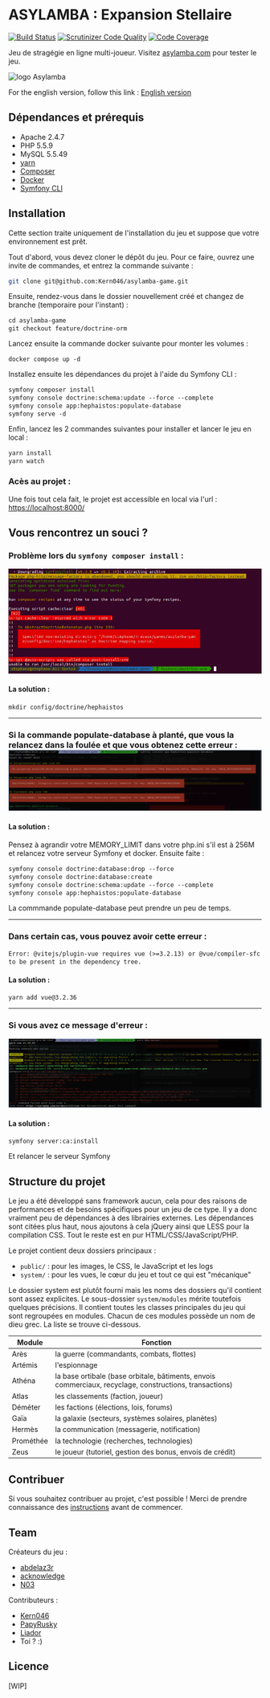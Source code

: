ASYLAMBA : Expansion Stellaire
==============================

[![Build Status](https://travis-ci.org/rtfmcorp/asylamba-game.svg?branch=master)](https://travis-ci.org/rtfmcorp/asylamba-game)
[![Scrutinizer Code Quality](https://scrutinizer-ci.com/g/rtfmcorp/asylamba-game/badges/quality-score.png?b=master)](https://scrutinizer-ci.com/g/rtfmcorp/asylamba-game/?branch=master)
[![Code Coverage](https://scrutinizer-ci.com/g/rtfmcorp/asylamba-game/badges/coverage.png?b=master)](https://scrutinizer-ci.com/g/rtfmcorp/asylamba-game/?branch=master)

Jeu de stragégie en ligne multi-joueur. Visitez [asylamba.com](http://asylamba.com) pour tester le jeu.

![logo Asylamba](http://asylamba.com/public/media/files/sources/asylambacom.png)

For the english version, follow this link : [English version](README.en.md)

Dépendances et prérequis
-----------

- Apache 2.4.7
- PHP 5.5.9
- MySQL 5.5.49
- [yarn](https://yarnpkg.com/getting-started/install)
- [Composer](https://getcomposer.org/)
- [Docker](https://www.docker.com/products/docker-desktop/)
- [Symfony CLI](https://symfony.com/download)

Installation
------------

Cette section traite uniquement de l'installation du jeu et suppose que votre environnement est prêt.

Tout d'abord, vous devez cloner le dépôt du jeu. Pour ce faire, ouvrez une invite de commandes, et entrez la commande suivante :

```sh
git clone git@github.com:Kern046/asylamba-game.git
```

Ensuite, rendez-vous dans le dossier nouvellement créé et changez de branche (temporaire pour l'instant) :
```shell
cd asylamba-game
git checkout feature/doctrine-orm 
```

Lancez ensuite la commande docker suivante pour monter les volumes :
```shell
docker compose up -d
```

Installez ensuite les dépendances du projet à l'aide du Symfony CLI :

```shell
symfony composer install
symfony console doctrine:schema:update --force --complete
symfony console app:hephaistos:populate-database
symfony serve -d
```
Enfin, lancez les 2 commandes suivantes pour installer et lancer le jeu en local :
```shell
yarn install
yarn watch
```

### Acès au projet : 
Une fois tout cela fait, le projet est accessible en local via l'url : [https://localhost:8000/](https://localhost:8000/)


Vous rencontrez un souci ?
-----------

### Problème lors du ```symfony composer install``` :
![img.png](assets/readme-docs/img.png)
#### La solution : 
```shell
mkdir config/doctrine/hephaistos
```
---

### Si la commande populate-database à planté, que vous la relancez dans la foulée et que vous obtenez cette erreur : ![img_1.png](assets/readme-docs/img_1.png)
#### La solution :
  Pensez à agrandir votre MEMORY_LIMIT dans votre php.ini s'il est à 256M et relancez votre serveur Symfony et docker. Ensuite faite :
```shell
symfony console doctrine:database:drop --force
symfony console doctrine:database:create
symfony console doctrine:schema:update --force --complete
symfony console app:hephaistos:populate-database
```
La commmande populate-database peut prendre un peu de temps.

---

### Dans certain cas, vous pouvez avoir cette erreur : 
```shell
Error: @vitejs/plugin-vue requires vue (>=3.2.13) or @vue/compiler-sfc to be present in the dependency tree.
```
#### La solution : 
```shell
yarn add vue@3.2.36
```
---

### Si vous avez ce message d'erreur :
![img_2.png](assets/readme-docs/img_2.png)
#### La solution :
```shell
symfony server:ca:install
```
Et relancer le serveur Symfony


Structure du projet
-------------------

Le jeu a été développé sans framework aucun, cela pour des raisons de performances et de besoins spécifiques pour un jeu de ce type. Il y a donc vraiment peu de dépendances à des librairies externes. Les dépendances sont citées plus haut, nous ajoutons à cela jQuery ainsi que LESS pour la compilation CSS. Tout le reste est en pur HTML/CSS/JavaScript/PHP.

Le projet contient deux dossiers principaux :

- `public/` : pour les images, le CSS, le JavaScript et les logs
- `system/` : pour les vues, le cœur du jeu et tout ce qui est "mécanique"

Le dossier system est plutôt fourni mais les noms des dossiers qu'il contient sont assez explicites. Le sous-dossier `system/modules` mérite toutefois quelques précisions. Il contient toutes les classes principales du jeu qui sont regroupées en modules. Chacun de ces modules possède un nom de dieu grec. La liste se trouve ci-dessous.


| Module    | Fonction |
|-----------|----------|
| Arès      | la guerre (commandants, combats, flottes) |
| Artémis   | l'espionnage |
| Athéna    | la base ortibale (base orbitale, bâtiments, envois commerciaux, recyclage, constructions, transactions) |
| Atlas     | les classements (faction, joueur) |
| Déméter   | les factions (élections, lois, forums) |
| Gaïa      | la galaxie (secteurs, systèmes solaires, planètes) |
| Hermès    | la communication (messagerie, notification) |
| Prométhée | la technologie (recherches, technologies) |
| Zeus      | le joueur (tutoriel, gestion des bonus, envois de crédit) |


Contribuer
----------

Si vous souhaitez contribuer au projet, c'est possible ! Merci de prendre connaissance des [instructions](CONTRIBUTING.md) avant de commencer.


Team
----

Créateurs du jeu :

* [abdelaz3r](https://github.com/abdelaz3r)
* [acknowledge](https://github.com/acknowledge)
* [N03](https://github.com/N03)

Contributeurs :

* [Kern046](https://github.com/Kern046)
* [PapyRusky](https://github.com/PapyRuski)
* [Liador](https://github.com/Liador)
* Toi ? :)


Licence
-------

[WIP]

